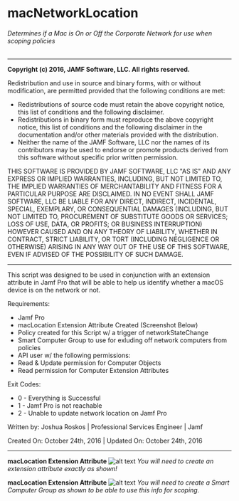 # macNetworkLocation
###### Determines if a Mac is On or Off the Corporate Network for use when scoping policies

___

**Copyright (c) 2016, JAMF Software, LLC.  All rights reserved.**

Redistribution and use in source and binary forms, with or without modification, are permitted provided that the following conditions are met:
* Redistributions of source code must retain the above copyright notice, this list of conditions and the following disclaimer.
* Redistributions in binary form must reproduce the above copyright notice, this list of conditions and the following disclaimer in the documentation and/or other materials provided with the distribution.
* Neither the name of the JAMF Software, LLC nor the names of its contributors may be used to endorse or promote products derived from this software without specific prior written permission.

THIS SOFTWARE IS PROVIDED BY JAMF SOFTWARE, LLC "AS IS" AND ANY EXPRESS OR IMPLIED WARRANTIES, INCLUDING, BUT NOT LIMITED TO, THE IMPLIED WARRANTIES OF MERCHANTABILITY AND FITNESS FOR A PARTICULAR PURPOSE ARE DISCLAIMED. IN NO EVENT SHALL JAMF SOFTWARE, LLC BE LIABLE FOR ANY DIRECT, INDIRECT, INCIDENTAL, SPECIAL, EXEMPLARY, OR CONSEQUENTIAL DAMAGES (INCLUDING, BUT NOT LIMITED TO, PROCUREMENT OF SUBSTITUTE GOODS OR SERVICES; LOSS OF USE, DATA, OR PROFITS; OR BUSINESS INTERRUPTION) HOWEVER CAUSED AND ON ANY THEORY OF LIABILITY, WHETHER IN CONTRACT, STRICT LIABILITY, OR TORT (INCLUDING NEGLIGENCE OR OTHERWISE) ARISING IN ANY WAY OUT OF THE USE OF THIS SOFTWARE, EVEN IF ADVISED OF THE POSSIBILITY OF SUCH DAMAGE.
___
This script was designed to be used in conjunction with an extension attribute in Jamf Pro that will be able to help us identify whether a macOS device is on the network or not.

Requirements:
* Jamf Pro
* macLocation Extension Attribute Created (Screenshot Below)
* Policy created for this Script w/ a trigger of networkStateChange
* Smart Computer Group to use for exluding off network computers from policies
* API user w/ the following permissions:
 * Read & Update permission for Computer Objects
 * Read permission for Computer Extension Attributes

Exit Codes:
* 0 - Everything is Successful
* 1 - Jamf Pro is not reachable
* 2 - Unable to update network location on Jamf Pro


Written by: Joshua Roskos | Professional Services Engineer | Jamf

Created On: October 24th, 2016 | Updated On: October 24th, 2016

___

**macLocation Extension Attribute**
![alt text](https://raw.githubusercontent.com/jamfprofessionalservices/macNetworkLocation/master/imgs/macLocation-EA.png "You will need to create an extension attribute exactly as shown!")
*You will need to create an extension attribute exactly as shown!*

**macLocation Extension Attribute**
![alt text](https://raw.githubusercontent.com/jamfprofessionalservices/macNetworkLocation/master/imgs/macOSDevicesOffNetwork-SG.png "You will need to create a Smart Computer Group as shown to be able to use this info for scoping.")
*You will need to create a Smart Computer Group as shown to be able to use this info for scoping.*

